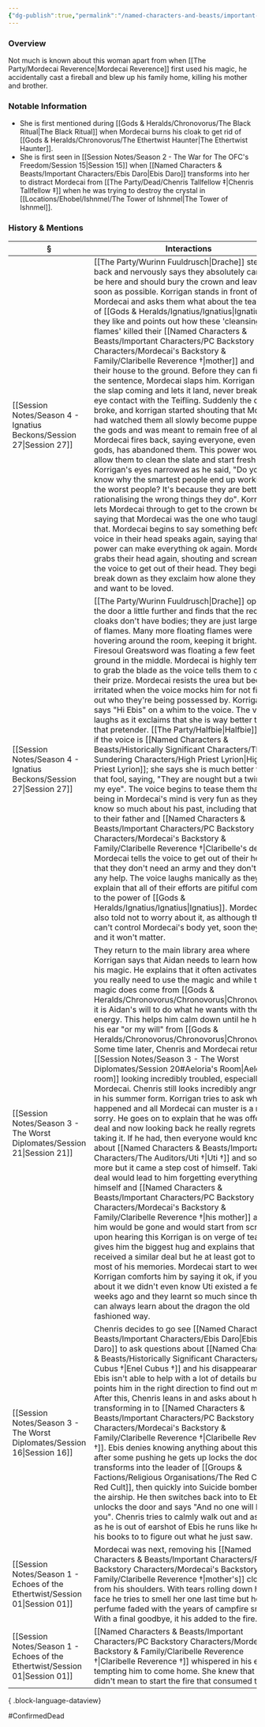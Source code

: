 ```yaml
---
{"dg-publish":true,"permalink":"/named-characters-and-beasts/important-characters/pc-backstory-characters/mordecai-s-backstory-and-family/claribelle-reverence/","tags":["NPC","Important"],"updated":"2025-06-10T19:10:58.298+01:00"}
---
```



### Overview
Not much is known about this woman apart from when [[The Party/Mordecai Reverence\|Mordecai Reverence]] first used his magic, he accidentally cast a fireball and blew up his family home, killing his mother and brother. 

### Notable Information   
- She is first mentioned during [[Gods & Heralds/Chronovorus/The Black Ritual\|The Black Ritual]] when Mordecai burns his cloak to get rid of [[Gods & Heralds/Chronovorus/The Ethertwist Haunter\|The Ethertwist Haunter]].
- She is first seen in [[Session Notes/Season 2 - The War for The OFC's Freedom/Session 15\|Session 15]] when [[Named Characters & Beasts/Important Characters/Ebis Daro\|Ebis Daro]] transforms into her to distract Mordecai from [[The Party/Dead/Chenris Tallfellow ‡\|Chenris Tallfellow ‡]] when he was trying to destroy the crystal in [[Locations/Ehobel/Ishnmel/The Tower of Ishnmel\|The Tower of Ishnmel]].

### History & Mentions
| §                                                                               | Interactions                                                                                                                                                                                                                                                                                                                                                                                                                                                                                                                                                                                                                                                                                                                                                                                                                                                                                                                                                                                                                                                                                                                                                                                                                                                                                                                                                                                                                                                                                             |
| ------------------------------------------------------------------------------- | -------------------------------------------------------------------------------------------------------------------------------------------------------------------------------------------------------------------------------------------------------------------------------------------------------------------------------------------------------------------------------------------------------------------------------------------------------------------------------------------------------------------------------------------------------------------------------------------------------------------------------------------------------------------------------------------------------------------------------------------------------------------------------------------------------------------------------------------------------------------------------------------------------------------------------------------------------------------------------------------------------------------------------------------------------------------------------------------------------------------------------------------------------------------------------------------------------------------------------------------------------------------------------------------------------------------------------------------------------------------------------------------------------------------------------------------------------------------------------------------------------- |
| [[Session Notes/Season 4 - Ignatius Beckons/Session 27\|Session 27]]         | [[The Party/Wurinn Fuuldrusch\|Drache]] steps back and nervously says they absolutely cannot be here and should bury the crown and leave as soon as possible. Korrigan stands in front of Mordecai and asks them what about the teachings of [[Gods & Heralds/Ignatius/Ignatius\|Ignatius]] they like and points out how these 'cleansing flames' killed their [[Named Characters & Beasts/Important Characters/PC Backstory Characters/Mordecai's Backstory & Family/Claribelle Reverence †\|mother]] and burned their house to the ground. Before they can finish the sentence, Mordecai slaps him. Korrigan sees the slap coming and lets it land, never breaking eye contact with the Teifling. Suddenly the damn broke, and korrigan started shouting that Mordecai had watched them all slowly become puppets of the gods and was meant to remain free of all that. Mordecai fires back, saying everyone, even the gods, has abandoned them. This power would allow them to clean the slate and start fresh finally. Korrigan's eyes narrowed as he said, "Do you know why the smartest people end up working for the worst people? It's because they are better at rationalising the wrong things they do". Korrigan lets Mordecai through to get to the crown before saying that Mordecai was the one who taught him that. Mordecai begins to say something before the voice in their head speaks again, saying that their power can make everything ok again. Mordecai grabs their head again, shouting and screaming for the voice to get out of their head. They begin to break down as they exclaim how alone they are and want to be loved.  |
| [[Session Notes/Season 4 - Ignatius Beckons/Session 27\|Session 27]]         | [[The Party/Wurinn Fuuldrusch\|Drache]] opens the door a little further and finds that the red cloaks don't have bodies; they are just large motes of flames. Many more floating flames were hovering around the room, keeping it bright. The Firesoul Greatsword was floating a few feet off the ground in the middle. Mordecai is highly tempted to grab the blade as the voice tells them to claim their prize. Mordecai resists the urea but becomes irritated when the voice mocks him for not figuring out who they're being possessed by. Korrigan says "Hi Ebis" on a whim to the voice. The voice laughs as it exclaims that she is way better than that pretender. [[The Party/Halfbie\|Halfbie]] asks if the voice is [[Named Characters & Beasts/Historically Significant  Characters/The Sundering Characters/High Priest Lyrion\|High Priest Lyrion]]; she says she is much better than that fool, saying, "They are nought but a twinkle in my eye". The voice begins to tease them that being in Mordecai's mind is very fun as they get to know so much about his past, including that letter to their father and [[Named Characters & Beasts/Important Characters/PC Backstory Characters/Mordecai's Backstory & Family/Claribelle Reverence †\|Claribelle's death]]. Mordecai tells the voice to get out of their head that they don't need an army and they don't need any help. The voice laughs manically as they explain that all of their efforts are pitiful compared to the power of [[Gods & Heralds/Ignatius/Ignatius\|Ignatius]]. Mordecai was also told not to worry about it, as although they can't control Mordecai's body yet, soon they will, and it won't matter.                                                                                    |
| [[Session Notes/Season 3 - The Worst Diplomates/Session 21\|Session 21]]     | They return to the main library area where Korrigan says that Aidan needs to learn how to use his magic. He explains that it often activates when you really need to use the magic and while the magic does come from [[Gods & Heralds/Chronovorus/Chronovorus\|Chronovorus]], it is Aidan's will to do what he wants with the energy. This helps him calm down until he hears in his ear "or my will" from [[Gods & Heralds/Chronovorus/Chronovorus\|Chronovorus]]. Some time later, Chenris and Mordecai return from [[Session Notes/Season 3 - The Worst Diplomates/Session 20#Aeloria's Room\|Aeloria's room]] looking incredibly troubled, especially Mordecai. Chenris still looks incredibly angry, still in his summer form. Korrigan tries to ask what happened and all Mordecai can muster is a meek sorry. He goes on to explain that he was offered a deal and now looking back he really regrets not taking it. If he had, then everyone would know all about [[Named Characters & Beasts/Important Characters/The Auditors/Uti †\|Uti †]] and so much more but it came a step cost of himself. Taking the deal would lead to him forgetting everything about himself and [[Named Characters & Beasts/Important Characters/PC Backstory Characters/Mordecai's Backstory & Family/Claribelle Reverence †\|his mother]] all of him would be gone and would start from scratch. upon hearing this Korrigan is on verge of tears and gives him the biggest hug and explains that he received a similar deal but he at least got to keep most of his memories. Mordecai start to weep and Korrigan comforts him by saying it ok, if you think about it we didn't even know Uti existed a few weeks ago and they learnt so much since then, we can always learn about the dragon the old fashioned way. |
| [[Session Notes/Season 3 - The Worst Diplomates/Session 16\|Session 16]]     | Chenris decides to go see [[Named Characters & Beasts/Important Characters/Ebis Daro\|Ebis Daro]] to ask questions about [[Named Characters & Beasts/Historically Significant  Characters/Enel Cubus †\|Enel Cubus †]] and his disappearance. Ebis isn't able to help with a lot of details but points him in the right direction to find out more. After this, Chenris leans in and asks about him transforming in to [[Named Characters & Beasts/Important Characters/PC Backstory Characters/Mordecai's Backstory & Family/Claribelle Reverence †\|Claribelle Reverence †]]. Ebis denies knowing anything about this but after some pushing he gets up locks the door and transforms into the leader of [[Groups & Factions/Religious Organisations/The Red Cult\|The Red Cult]], then quickly into Suicide bomber from the airship. He then switches back into to Ebis, unlocks the door and says "And no one will believe you". Chenris tries to calmly walk out and as soon as he is out of earshot of Ebis he runs like hell to his books to to figure out what he just saw.                                                                                                                                                                                                                                                                                                                                                                                                                                                                                                                                                                                                                                                                                                                                                  |
| [[Session Notes/Season 1 - Echoes of the Ethertwist/Session 01\|Session 01]] | Mordecai was next, removing his [[Named Characters & Beasts/Important Characters/PC Backstory Characters/Mordecai's Backstory & Family/Claribelle Reverence †\|mother's]] cloak from his shoulders. With tears rolling down his face he tries to smell her one last time but her perfume faded with the years of campfire smoke. With a final goodbye, it his added to the fire.                                                                                                                                                                                                                                                                                                                                                                                                                                                                                                                                                                                                                                                                                                                                                                                                                                                                                                                                                                                                                                                                                                                                                                                                                              |
| [[Session Notes/Season 1 - Echoes of the Ethertwist/Session 01\|Session 01]] | [[Named Characters & Beasts/Important Characters/PC Backstory Characters/Mordecai's Backstory & Family/Claribelle Reverence †\|Claribelle Reverence †]] whispered in his ears, tempting him to come home. She knew that he didn't mean to start the fire that consumed them.                                                                                                                                                                                                                                                                                                                                                                                                                                                                                                                                                                                                                                                                                                                                                                                                                                                                                                                                                                                                                                                                                                                                                                                                                                                                                                                                                          |

{ .block-language-dataview}

#ConfirmedDead
